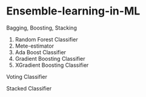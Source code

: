# Ensemble-learning-in-ML
Bagging, Boosting, Stacking

  1. Random Forest Classifier
  2. Mete-estimator
  3. Ada Boost Classifier
  4. Gradient Boosting Classifier
  5. XGradient Boosting Classifier

Voting Classifier

Stacked Classifier
